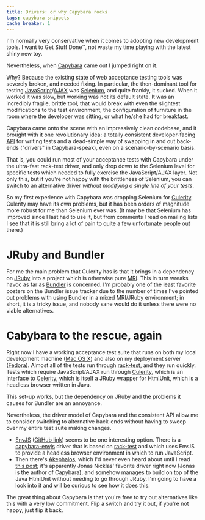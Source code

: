 ```yaml
---
title: Drivers: or why Capybara rocks
tags: capybara snippets
cache_breaker: 1
---
```


I'm normally very conservative when it comes to adopting new development tools. I want to Get Stuff Done™, not waste my time playing with the latest shiny new toy.

Nevertheless, when [Capybara](/wiki/Capybara) came out I jumped right on it.

Why? Because the existing state of web acceptance testing tools was severely broken, and needed fixing. In particular, the then-dominant tool for testing [JavaScript](/wiki/JavaScript)/[AJAX](/wiki/AJAX) was [Selenium](/wiki/Selenium), and quite frankly, it sucked. When it worked it was slow, but working was not its default state. It was an incredibly fragile, brittle tool, that would break with even the slightest modifications to the test environment, the configuration of furniture in the room where the developer was sitting, or what he/she had for breakfast.

Capybara came onto the scene with an impressively clean codebase, and it brought with it one revolutionary idea: a totally consistent developer-facing [API](/wiki/API) for writing tests and a dead-simple way of swapping in and out back-ends ("drivers" in Capybara-speak), even on a scenario-by-scenario basis.

That is, you could run most of your acceptance tests with Capybara under the ultra-fast rack-test driver, and only drop down to the Selenium level for specific tests which needed to fully exercise the JavaScript/AJAX layer. Not only this, but if you're not happy with the brittleness of Selenium, you can switch to an alternative driver _without modifying a single line of your tests_.

So my first experience with Capybara was dropping Selenium for [Culerity](/wiki/Culerity). Culerity may have its own problems, but it has been orders of magnitude more robust for me than Selenium ever was. (It may be that Selenium has improved since I last had to use it, but from comments I read on mailing lists I see that it is still bring a lot of pain to quite a few unfortunate people out there.)

# JRuby and Bundler

For me the main problem that Culerity has is that it brings in a dependency on [JRuby](/wiki/JRuby) into a project which is otherwise pure [MRI](/wiki/MRI). This in turn wreaks havoc as far as [Bundler](/wiki/Bundler) is concerned. I'm probably one of the least favorite posters on the Bundler issue tracker due to the number of times I've pointed out problems with using Bundler in a mixed MRI/JRuby environment; in short, it is a tricky issue, and nobody sane would do it unless there were no viable alternatives.

# Cabybara to the rescue, again

Right now I have a working acceptance test suite that runs on both my local development machine ([Mac OS X](/wiki/Mac_OS_X)) and also on my deployment server ([Fedora](/wiki/Fedora)). Almost all of the tests run through [rack-test](/wiki/rack-test), and they run quickly. Tests which require JavaScript/AJAX run through [Culerity](/wiki/Culerity), which is an interface to [Celerity](/wiki/Celerity), which is itself a JRuby wrapper for HtmlUnit, which is a headless browser written in Java.

This set-up works, but the dependency on JRuby and the problems it causes for Bundler are an annoyance.

Nevertheless, the driver model of Capybara and the consistent API allow me to consider switching to alternative back-ends without having to sweep over my entire test suite making changes.

-   [EnvJS](/wiki/EnvJS) ([GitHub link](http://github.com/smparkes/env-js)) seems to be one interesting option. There is a [capybara-envjs](http://github.com/smparkes/capybara-envjs) driver that is based on [rack-test](/wiki/rack-test) and which uses EnvJS to provide a headless browser environment in which to run JavaScript.
-   Then there's [Akephalos](/wiki/Akephalos), which I'd never even heard about until I read [this post](http://groups.google.com/group/ruby-capybara/browse_thread/thread/78e55e8f343a22f4); it's apparently Jonas Nicklas' favorite driver right now (Jonas is the author of Capybara), and somehow manages to build on top of the Java HtmlUnit without needing to go through JRuby. I'm going to have a look into it and will be curious to see how it does this.

The great thing about Capybara is that you're free to try out alternatives like this with a very low commitment. Flip a switch and try it out, if you're not happy, just flip it back.

